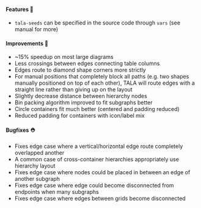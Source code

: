 #### Features 🚀

- `tala-seeds` can be specified in the source code through `vars` (see manual for more)

#### Improvements 🧹

- ~15% speedup on most large diagrams
- Less crossings between edges connecting table columns
- Edges route to diamond shape corners more strictly
- For manual positions that completely block all paths (e.g. two shapes manually positioned on top of each other), TALA will route edges with a straight line rather than giving up on the layout
- Slightly decrease distance between hierarchy nodes
- Bin packing algorithm improved to fit subgraphs better
- Circle containers fit much better (centered and padding reduced)
- Reduced padding for containers with icon/label mix

#### Bugfixes ⛑️

- Fixes edge case where a vertical/horizontal edge route completely overlapped another
- A common case of cross-container hierarchies appropriately use hierarchy layout
- Fixes edge case where nodes could be placed in between an edge of another subgraph
- Fixes edge case where edge could become disconnected from endpoints when many subgraphs
- Fixes edge case where edges between grids become disconnected
